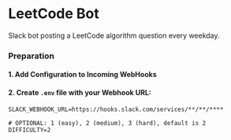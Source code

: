 # LeetCode Bot

Slack bot posting a LeetCode algorithm question every weekday.

### Preparation

#### 1. Add Configuration to Incoming WebHooks

#### 2. Create `.env` file with your Webhook URL:

```env
SLACK_WEBHOOK_URL=https://hooks.slack.com/services/**/**/****

# OPTIONAL: 1 (easy), 2 (medium), 3 (hard), default is 2
DIFFICULTY=2
```
